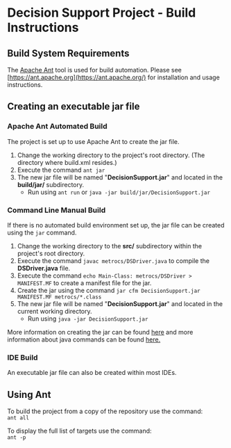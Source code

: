 # Decision Support Project - Build Instructions 

## Build System Requirements
The [Apache Ant](https://ant.apache.org/) tool is used for build automation.
Please see [https://ant.apache.org](https://ant.apache.org/) for installation and usage instructions.
 
## Creating an executable jar file
### Apache Ant Automated Build
The project is set up to use Apache Ant to create the jar file.
1. Change the working directory to the project's root directory. (The directory where build.xml resides.)
2. Execute the command `ant jar`
3. The new jar file will be named "**DecisionSupport.jar**" and located in the **build/jar/** subdirectory.
    - Run using `ant run` or `java -jar build/jar/DecisionSupport.jar`

### Command Line Manual Build
If there is no automated build environment set up, the jar file can be created using the `jar` command.
1. Change the working directory to the **src/** subdirectory within the project's root directory.
3. Execute the command `javac metrocs/DSDriver.java` to compile the **DSDriver.java** file.
4. Execute the command `echo Main-Class: metrocs/DSDriver > MANIFEST.MF` to create a manifest file for the jar.
6. Create the jar using the command `jar cfm DecisionSupport.jar MANIFEST.MF metrocs/*.class`
7. The new jar file will be named "**DecisionSupport.jar**" and located in the current working directory.
   - Run using `java -jar DecisionSupport.jar`

More information on creating the jar can be found [here](https://docs.oracle.com/javase/tutorial/deployment/jar/build.html) and more information about java commands can be found [here.](https://docs.oracle.com/en/java/javase/15/docs/specs/man/index.html)

### IDE Build
An executable jar file can also be created within most IDEs.

## Using Ant
To build the project from a copy of the repository use the command:  
   `ant all`  
   
To display the full list of targets use the command:  
   `ant -p`
